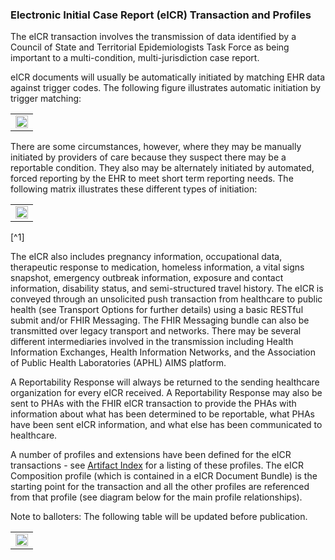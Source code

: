 ### Electronic Initial Case Report (eICR) Transaction and Profiles

The eICR transaction involves the transmission of data identified by a Council of State and Territorial Epidemiologists Task Force as being important to a multi-condition, multi-jurisdiction case report. 

eICR documents will usually be automatically initiated by matching EHR data against trigger codes. The following figure illustrates automatic initiation by trigger matching:

<table><tr><td><img src="eICR Triggering and Transmission Guidance.JPG" style="width:100%;" caption="Figure 1: eICR Triggering and Transmission Guidance" /></td></tr></table>

There are some circumstances, however, where they may be manually initiated by providers of care because they suspect there may be a reportable condition. They also may be alternately initiated by automated, forced reporting by the EHR to meet short term reporting needs. The following matrix illustrates these different types of initiation:

<table><tr><td><img src="InitiationTypeTable.jpg" style="width:100%;"/></td></tr></table>
[^1]

The eICR also includes pregnancy information, occupational data, therapeutic response to medication, homeless information, a vital signs snapshot, emergency outbreak information, exposure and contact information, disability status, and semi-structured travel history. The eICR is conveyed through an unsolicited push transaction from healthcare to public health (see Transport Options for further details) using a basic RESTful submit and/or FHIR Messaging. The FHIR Messaging bundle can also be transmitted over legacy transport and networks. There may be several different intermediaries involved in the transmission including Health Information Exchanges, Health Information Networks, and the Association of Public Health Laboratories (APHL) AIMS platform.

A Reportability Response will always be returned to the sending healthcare organization for every eICR received. A Reportability Response may also be sent to PHAs with the FHIR eICR transaction to provide the PHAs with information about what has been determined to be reportable, what PHAs have been sent eICR information, and what else has been communicated to healthcare.

A number of profiles and extensions have been defined for the eICR transactions - see [Artifact Index](artifacts.html) for a listing of these profiles. The eICR Composition profile (which is contained in a eICR Document Bundle) is the starting point for the transaction and all the other profiles are referenced from that profile (see diagram below for the main profile relationships).

Note to balloters: The following table will be updated before publication.

<table><tr><td><img src="FHIR eICR Profile Hierarchy.png" style="width:100%;" /></td></tr></table>

[^1]: RCKMS: [Reportable Conditions Knowledge Management System (RCKMS)](https://www.rckms.org/)